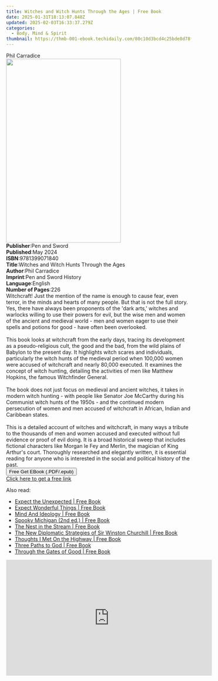 ```yaml
---
title: Witches and Witch Hunts Through the Ages | Free Book
date: 2025-01-31T18:13:07.848Z
updated: 2025-02-03T16:33:37.279Z
categories:
  - Body, Mind & Spirit
thumbnail: https://thmb-001-ebook.techidaily.com/80c10d3bcd4c25bde8d78f7ea3b92f5ad4f26162d86bfd82da5d52b955a308a5.jpg
---
```

<main id="book-container">
  <div class="flex flex-col">
    <div class="book-brief flex-1 py-6 px-4 sm:p-6 md:py-10 md:px-8">
      <!-- brief-->
      <div class="book-brief-main">Phil Carradice</div>
    </div>
    <div
      class="book-meta-info flex-1 grid gap-4 col-start-1 col-end-3 row-start-1 sm:mb-6 sm:grid-cols-4 lg:gap-6 lg:col-start-2 lg:row-end-6 lg:row-span-6 lg:mb-0"
    >
      <div
        class="book-meta-info-left place-content-center mt-4 p-4 text-sm leading-6 col-start-2 col-span-2 dark:text-slate-400"
      >
        <img
          class="w-full h-500 object-cover rounded-lg sm:h-255 sm:col-span-2 lg:col-span-full"
          src="https://img-001-ebook.techidaily.com/239510ab99254105c1e13b669fcedc28064fa4c15a84253779a93d7a140cfb56.jpg"
          alt=""
          width="312"
          height="500"
        />
      </div>
      <div
        class="book-meta-info-right mt-2 col-start-1 row-start-2 col-span-3 self-center"
      >
        <!-- meta data  -->
        <div class="flex flex-col px-4 md:px-8">
          <div class="flex-1">
            <strong>Publisher</strong>:<span class="px-2">Pen and Sword</span>
          </div>
          <div class="flex-1">
            <strong>Published</strong>:<span class="px-2">May 2024</span>
          </div>
          <div class="flex-1">
            <strong>ISBN</strong>:<span class="px-2">9781399071840</span>
          </div>
          <div class="flex-1">
            <strong>Title</strong>:<span class="px-2"
              >Witches and Witch Hunts Through the Ages</span
            >
          </div>
          <div class="flex-1">
            <strong>Author</strong>:<span class="px-2">Phil Carradice</span>
          </div>
          <div class="flex-1">
            <strong>Imprint</strong>:<span class="px-2"
              >Pen and Sword History</span
            >
          </div>
          <div class="flex-1">
            <strong>Language</strong>:<span class="px-2">English</span>
          </div>
          <div class="flex-1">
            <strong>Number of Pages</strong>:<span class="px-2">226</span>
          </div>
        </div>
      </div>
    </div>
    <div class="book-description flex-1 py-6 px-4 sm:p-6 md:py-10 md:px-8">
      <div class="book-description-main">
        <div accordion-content="" id="description">
          Witchcraft! Just the mention of the name is enough to cause fear, even
          terror, in the minds and hearts of many people. But that is not the
          full story. Yes, there have always been proponents of the 'dark arts,'
          witches and warlocks willing to use their powers for evil, but the
          wise men and women of the ancient and medieval world - men and women
          eager to use their spells and potions for good - have often been
          overlooked.<br /><br />This book looks at witchcraft from the early
          days, tracing its development as a pseudo-religious cult, the good and
          the bad, from the wild plains of Babylon to the present day. It
          highlights witch scares and individuals, particularly the witch hunts
          of the medieval period when 100,000 women were accused of witchcraft
          and nearly 80,000 executed. It examines the concept of witch hunting,
          detailing the activities of men like Matthew Hopkins, the famous
          Witchfinder General.<br /><br />The book does not just focus on
          medieval and ancient witches, it takes in modern witch hunting - with
          people like Senator Joe McCarthy during his Communist witch hunts of
          the 1950s - and the continued modern persecution of women and men
          accused of witchcraft in African, Indian and Caribbean states.<br /><br />This
          is a detailed account of witches and witchcraft, in many ways a
          tribute to the thousands of men and women accused and executed without
          full evidence or proof of evil doing. It is a broad historical sweep
          that includes fictional characters like Morgan le Fey and Merlin, the
          magician of King Arthur's court. Thoroughly researched and elegantly
          written, it is essential reading for anyone who is interested in the
          social and political history of the past.
        </div>
        <div class="accordion-fader"></div>
      </div>
    </div>
    <div class="book-excerpts flex-1 py-6 px-4 sm:p-6 md:py-10 md:px-8"></div>
    <div
      class="book-about-author flex-1 py-6 px-4 sm:p-6 md:py-10 md:px-8"
    ></div>
    <div class="book-free-get flex-1 py-6 px-4 sm:p-6 md:py-10 md:px-8">
      <button
        id="btn-free-get"
        class="bg-blue-500 hover:bg-blue-700 text-white font-bold py-2 px-4 rounded"
      >
        Free Get EBook (.PDF/.epub)
      </button>
      <div id="countdown-display" class="px-2 text-lg mt-2"></div>
      <a
        id="free-link"
        class="hidden bg-blue-500 hover:bg-blue-700 text-white font-bold py-2 px-4 rounded"
        href="https://www.ebooks.com/en-us/book/211279048/witches-and-witch-hunts-through-the-ages/phil-carradice/"
        target="_blank"
        >Click here to get a free link</a
      >
    </div>
    <script>
      let countdownTime = 0;
      let countdownInterval = null;
      document
        .getElementById('btn-free-get')
        .addEventListener('click', startCountdown);
      function startCountdown() {
        countdownTime = new Date().getTime() + 60000 * 3;
        countdownInterval = setInterval(updateCountdown, 1000);
        document.getElementById('btn-free-get').disabled = true;
        document
          .getElementById('btn-free-get')
          .classList.add('bg-gray-500', 'cursor-not-allowed');
      }
      function updateCountdown() {
        let currentTime = new Date().getTime();
        let timeLeft = countdownTime - currentTime;
        let secondsLeft = Math.floor(timeLeft / 1000);
        document.getElementById('countdown-display').innerHTML =
          `Remaining time: ${secondsLeft} seconds.`;
        if (secondsLeft <= 0) {
          clearInterval(countdownInterval);
          document.getElementById('btn-free-get').classList.add('hidden');
          document.getElementById('free-link').classList.remove('hidden');
          document.getElementById('countdown-display').innerHTML = '';
        }
      }
    </script>
  </div>
</main>

<ins class="adsbygoogle"
      style="display:block"
      data-ad-client="ca-pub-7571918770474297"
      data-ad-slot="8358498916"
      data-ad-format="auto"
      data-full-width-responsive="true"></ins>
    

<span class="atpl-alsoreadstyle">Also read:</span>
<div><ul>
<li><a href="https://novels-ebooks.techidaily.com/95774504-9781608684960-expect-the-unexpected/"><u>Expect the Unexpected | Free Book</u></a></li>
<li><a href="https://novels-ebooks.techidaily.com/95774475-9781449485535-expect-wonderful-things/"><u>Expect Wonderful Things | Free Book</u></a></li>
<li><a href="https://novels-ebooks.techidaily.com/95776658-9788121252263-mind-and-ideology/"><u>Mind And Ideology | Free Book</u></a></li>
<li><a href="https://novels-ebooks.techidaily.com/95777808-9781493027996-spooky-michigan-2nd-ed/"><u>Spooky Michigan (2nd ed.) | Free Book</u></a></li>
<li><a href="https://novels-ebooks.techidaily.com/95775814-9781946764010-the-nest-in-the-stream/"><u>The Nest in the Stream | Free Book</u></a></li>
<li><a href="https://novels-ebooks.techidaily.com/95774685-9781937673857-the-new-diplomatic-strategies-of-sir-winston-churchill/"><u>The New Diplomatic Strategies of Sir Winston Churchill | Free Book</u></a></li>
<li><a href="https://novels-ebooks.techidaily.com/95774166-9781515414421-thoughts-i-met-on-the-highway/"><u>Thoughts I Met On the Highway | Free Book</u></a></li>
<li><a href="https://novels-ebooks.techidaily.com/95774167-9781515415503-three-paths-to-god/"><u>Three Paths to God | Free Book</u></a></li>
<li><a href="https://novels-ebooks.techidaily.com/95774168-9781515414414-through-the-gates-of-good/"><u>Through the Gates of Good | Free Book</u></a></li>
</ul></div>

<!-- affiliate ads begin -->
<iframe width="560" height="315" src="https://www.youtube.com/embed/9Sj2QNA-JXI?si=V-_h73iE3VlE214k" title="YouTube video player" frameborder="0" allow="accelerometer; autoplay; clipboard-write; encrypted-media; gyroscope; picture-in-picture; web-share" referrerpolicy="strict-origin-when-cross-origin" allowfullscreen></iframe>
<!-- affiliate ads end -->

